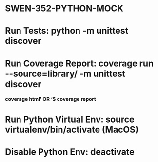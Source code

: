 # SWEN-352-PYTHON-MOCK

# Run Tests: python -m unittest discover

# Run Coverage Report: coverage run --source=library/ -m unittest discover

### coverage html’ OR ‘$ coverage report

# Run Python Virtual Env: source virtualenv/bin/activate (MacOS)

# Disable Python Env: deactivate
